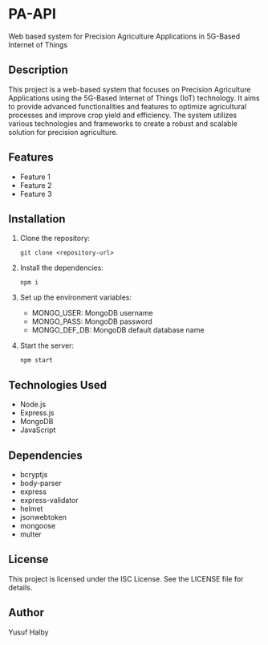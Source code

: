 # PA-API

Web based system for Precision Agriculture Applications in 5G-Based Internet of Things

## Description

This project is a web-based system that focuses on Precision Agriculture Applications using the 5G-Based Internet of Things (IoT) technology. It aims to provide advanced functionalities and features to optimize agricultural processes and improve crop yield and efficiency. The system utilizes various technologies and frameworks to create a robust and scalable solution for precision agriculture.

## Features

- Feature 1
- Feature 2
- Feature 3

## Installation

1. Clone the repository:

   ```shell
   git clone <repository-url>
2. Install the dependencies:

	```shell
	npm i
3. Set up the environment variables:
	-   MONGO_USER: MongoDB username
	-   MONGO_PASS: MongoDB password
	-   MONGO_DEF_DB: MongoDB default database name

4. Start the server:
	```shell		
	npm start

## Technologies Used
-   Node.js
-   Express.js
-   MongoDB
-   JavaScript

## Dependencies

-   bcryptjs
-   body-parser
-   express
-   express-validator
-   helmet
-   jsonwebtoken
-   mongoose
-   multer
<!-- -   nodemailer
-   nodemailer-sendgrid-transport -->

## License

This project is licensed under the ISC License. See the LICENSE file for details.

## Author

Yusuf Halby